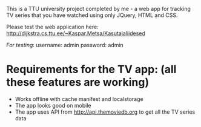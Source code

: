 This is a TTU university project completed by me - a web app for tracking TV series that you have watched using only JQuery, HTML and CSS.

Please test the web application here: http://dijkstra.cs.ttu.ee/~Kaspar.Metsa/Kasutajaliidesed

*For testing*: 
username: admin
password: admin

Requirements for the TV app: (all these features are working)
==============
* Works offline with cache manifest and localstorage
* The app looks good on mobile
* The app uses API from http://api.themoviedb.org to get all the TV series data
